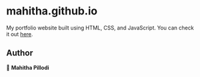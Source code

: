 # mahitha.github.io

My portfolio website built using HTML, CSS, and JavaScript. You can check it out [here](https://mahithapillodi.github.io/).



<!-- ## Screenshots

<p float="center">
    <img src="https://github.com/arasgungore/arasgungore.github.io/blob/main/Screenshots/1.jpg" width="800">
</p> -->



## Author

👤 **Mahitha Pillodi**

<!--* LinkedIn: [@arasgungore](https://www.linkedin.com/in/arasgungore)
* GitHub: [@arasgungore](https://github.com/arasgungore)-->
